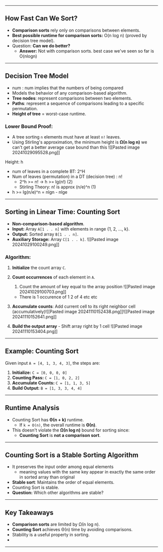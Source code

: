 
---
## How Fast Can We Sort?

- **Comparison sorts** rely only on comparisons between elements.
- **Best possible runtime for comparison sorts:** O(n log n) (proved by decision tree model).
- Question: **Can we do better?**  
  - **Answer:** Not with comparison sorts. best case we've seen so far is O(nlogn)

---

## Decision Tree Model

-  num : num implies that the numbers of being compared
- Models the behavior of any comparison-based algorithm.
- **Tree nodes**: represent comparisons between two elements.
- **Paths**: represent a sequence of comparisons leading to a specific permutation.
- **Height of tree** = worst-case runtime.

### **Lower Bound Proof:**
- A tree sorting `n` elements must have at least `n!` leaves.
- Using Stirling's approximation, the minimum height is **Ω(n log n)** we can't get a better average case bound than this
![[Pasted image 20241029095528.png]]

Height: h 
- num of leaves in a complete BT: 2^H
- Num of leaves (permutation) in a DT (decision tree) : n!
	- 2^h >= n! -> h >= lg(n!) (2)
	- Stirling Theory: n! is approx (n/e)^n (1)
- h >= lg(n/e)^n = nlgn - nlge


---
## Sorting in Linear Time: Counting Sort

- **Non-comparison-based algorithm**.
- **Input:** Array `A[1 . . n]` with elements in range {1, 2, ..., k}.
- **Output:** Sorted array `B[1 . . n]`.
- **Auxiliary Storage:** Array `C[1 . . k]`.
![[Pasted image 20241029100249.png]]
### **Algorithm:**

1. **Initialize** the count array `C`.
2. **Count occurrences** of each element in `A`.
	1. Count the amount of key equal to the array position ![[Pasted image 20241029100703.png]]
	- There is 1 occurence of 1 2 of 4 etc etc
	
3. **Accumulate counts**: Add current cell to its right neighbor cell (accumulatively)![[Pasted image 20241110152438.png]]![[Pasted image 20241110152641.png]]
1. **Build the output array** - Shift array right by 1 cell 
![[Pasted image 20241110153404.png]]
---

## Example: Counting Sort

Given input `A = [4, 1, 3, 4, 3]`, the steps are:

1. **Initialize:** `C = [0, 0, 0, 0]`
2. **Counting Pass:** `C = [1, 0, 2, 2]`  
3. **Accumulate Counts:** `C = [1, 1, 3, 5]`  
4. **Build Output:** `B = [1, 3, 3, 4, 4]`

---

## Runtime Analysis

- Counting Sort has **Θ(n + k)** runtime.
  - If `k = O(n)`, the overall runtime is **Θ(n)**.
- This doesn't violate the **Ω(n log n)** bound for sorting since:
  - **Counting Sort** is **not a comparison sort**.

---

## Counting Sort is a Stable Sorting Algorithm
- It preserves the input order among equal elements 
	- meaning values with the same key appear in exactly the same order in sorted array than original
- **Stable sort**: Maintains the order of equal elements.
- Counting Sort is stable.
- **Question:** Which other algorithms are stable?

---

## Key Takeaways

- **Comparison sorts** are limited by Ω(n log n).
- **Counting Sort** achieves Θ(n) time by avoiding comparisons.
- Stability is a useful property in sorting.
- 

---
